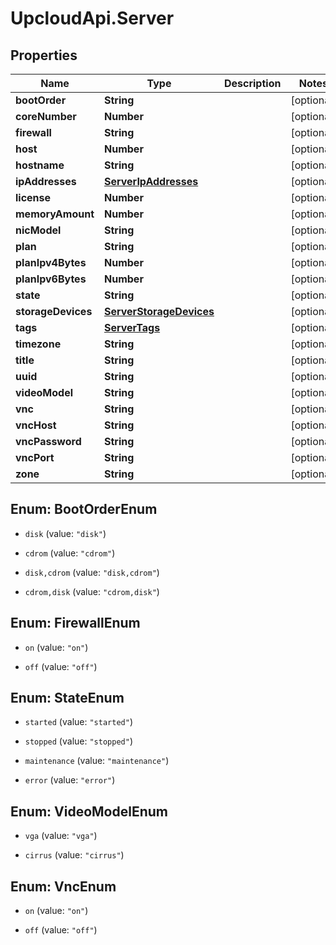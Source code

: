 # UpcloudApi.Server

## Properties
Name | Type | Description | Notes
------------ | ------------- | ------------- | -------------
**bootOrder** | **String** |  | [optional] 
**coreNumber** | **Number** |  | [optional] 
**firewall** | **String** |  | [optional] 
**host** | **Number** |  | [optional] 
**hostname** | **String** |  | [optional] 
**ipAddresses** | [**ServerIpAddresses**](ServerIpAddresses.md) |  | [optional] 
**license** | **Number** |  | [optional] 
**memoryAmount** | **Number** |  | [optional] 
**nicModel** | **String** |  | [optional] 
**plan** | **String** |  | [optional] 
**planIpv4Bytes** | **Number** |  | [optional] 
**planIpv6Bytes** | **Number** |  | [optional] 
**state** | **String** |  | [optional] 
**storageDevices** | [**ServerStorageDevices**](ServerStorageDevices.md) |  | [optional] 
**tags** | [**ServerTags**](ServerTags.md) |  | [optional] 
**timezone** | **String** |  | [optional] 
**title** | **String** |  | [optional] 
**uuid** | **String** |  | [optional] 
**videoModel** | **String** |  | [optional] 
**vnc** | **String** |  | [optional] 
**vncHost** | **String** |  | [optional] 
**vncPassword** | **String** |  | [optional] 
**vncPort** | **String** |  | [optional] 
**zone** | **String** |  | [optional] 


<a name="BootOrderEnum"></a>
## Enum: BootOrderEnum


* `disk` (value: `"disk"`)

* `cdrom` (value: `"cdrom"`)

* `disk,cdrom` (value: `"disk,cdrom"`)

* `cdrom,disk` (value: `"cdrom,disk"`)




<a name="FirewallEnum"></a>
## Enum: FirewallEnum


* `on` (value: `"on"`)

* `off` (value: `"off"`)




<a name="StateEnum"></a>
## Enum: StateEnum


* `started` (value: `"started"`)

* `stopped` (value: `"stopped"`)

* `maintenance` (value: `"maintenance"`)

* `error` (value: `"error"`)




<a name="VideoModelEnum"></a>
## Enum: VideoModelEnum


* `vga` (value: `"vga"`)

* `cirrus` (value: `"cirrus"`)




<a name="VncEnum"></a>
## Enum: VncEnum


* `on` (value: `"on"`)

* `off` (value: `"off"`)




